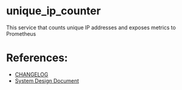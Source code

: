 # unique_ip_counter

This service that counts unique IP addresses and exposes metrics to Prometheus

# References:

- [CHANGELOG](CHANGELOG.md)
- [System Design Document](SystemDesignDocument.md)
